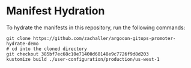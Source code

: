 # Manifest Hydration

To hydrate the manifests in this repository, run the following commands:

```shell
git clone https://github.com/zachaller/argocon-gitops-promoter-hydrate-demo
# cd into the cloned directory
git checkout 385bf7ec68c10e71400d68148e9c7726f9d8d203
kustomize build ./user-configuration/production/us-west-1
```
